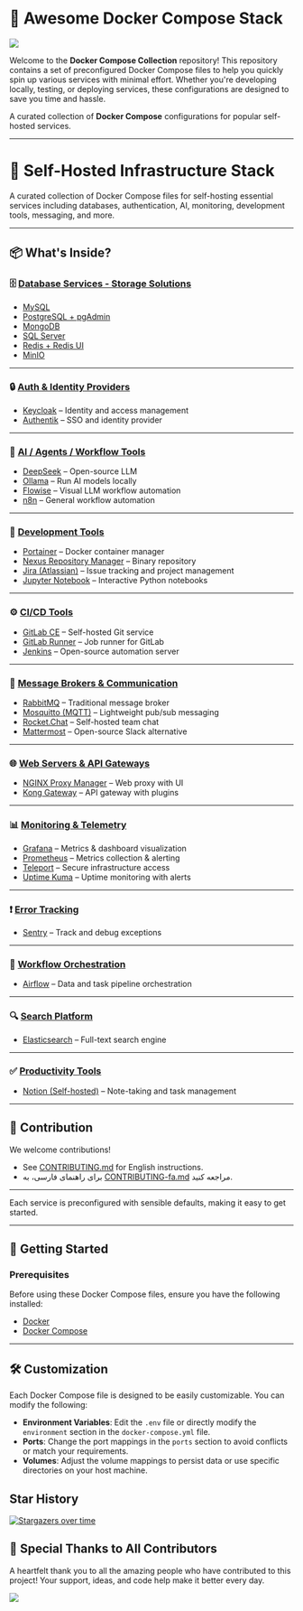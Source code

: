 # 🐳 Awesome Docker Compose Stack
<img src="./docs/docker.avif">

Welcome to the **Docker Compose Collection** repository! This repository contains a set of preconfigured Docker Compose files to help you quickly spin up various services with minimal effort. Whether you're developing locally, testing, or deploying services, these configurations are designed to save you time and hassle.

A curated collection of **Docker Compose** configurations for popular self-hosted services.

---

# 🧱 Self-Hosted Infrastructure Stack

A curated collection of Docker Compose files for self-hosting essential services including databases, authentication, AI, monitoring, development tools, messaging, and more.

---

## 📦 What's Inside?

### 🗄️ [Database Services - Storage Solutions](./database/)
- [MySQL](./database/mysql)
- [PostgreSQL + pgAdmin](./database/postgres-pgadmin)
- [MongoDB](./database/mongodb)
- [SQL Server](./database/sqlserver)
- [Redis + Redis UI](./database/redis-redisUI)
- [MinIO](./database/minio)

---

### 🔒 [Auth & Identity Providers](./auth/)
- [Keycloak](./auth/keycloak) – Identity and access management
- [Authentik](./auth/authentik) – SSO and identity provider

---

### 🧠 [AI / Agents / Workflow Tools](./ai/)
- [DeepSeek](./ai/deepseek) – Open-source LLM
- [Ollama](./ai/ollama) – Run AI models locally
- [Flowise](./ai/flowise) – Visual LLM workflow automation
- [n8n](./ai/n8n) – General workflow automation

---

### 🧰 [Development Tools](./dev-tools/)
- [Portainer](./dev-tools/portainer) – Docker container manager
- [Nexus Repository Manager](./dev-tools/nexus-repository-manager) – Binary repository
- [Jira (Atlassian)](./dev-tools/jira-atlasian) – Issue tracking and project management
- [Jupyter Notebook](./dev-tools/jupyter-notebook) – Interactive Python notebooks

---

### ⚙️ [CI/CD Tools](./ci-cd/)
- [GitLab CE](./ci-cd/gitlab-ce) – Self-hosted Git service
- [GitLab Runner](./ci-cd/gitlab-runner) – Job runner for GitLab
- [Jenkins](./ci-cd/jenkins) – Open-source automation server

---

### 📡 [Message Brokers & Communication](./messaging/)
- [RabbitMQ](./messaging/rabbitmq) – Traditional message broker
- [Mosquitto (MQTT)](./messaging/mosquitto) – Lightweight pub/sub messaging
- [Rocket.Chat](./messaging/rocket-chat) – Self-hosted team chat
- [Mattermost](./messaging/mattermost) – Open-source Slack alternative

---

### 🌐 [Web Servers & API Gateways](./gateway/)
- [NGINX Proxy Manager](./gateway/nginx-proxy-manager) – Web proxy with UI
- [Kong Gateway](./gateway/kong-gateway) – API gateway with plugins

---

### 📊 [Monitoring & Telemetry](./monitoring/)
- [Grafana](./monitoring/grafana) – Metrics & dashboard visualization
- [Prometheus](./monitoring/prometheus) – Metrics collection & alerting
- [Teleport](./monitoring/teleport) – Secure infrastructure access
- [Uptime Kuma](./monitoring/uptimeKUMA) – Uptime monitoring with alerts

---

### ❗ [Error Tracking](./error-tracking/)
- [Sentry](./error-tracking/sentry) – Track and debug exceptions

---

### 🔁 [Workflow Orchestration](./workflow/)
- [Airflow](./workflow/airflow) – Data and task pipeline orchestration

---

### 🔍 [Search Platform](./search/)
- [Elasticsearch](./search/elasticsearch) – Full-text search engine

---

### ✅ [Productivity Tools](./productivity/)
- [Notion (Self-hosted)](./productivity/notion) – Note-taking and task management

---

## 📄 Contribution

We welcome contributions!

- See [CONTRIBUTING.md](./CONTRIBUTING.md) for English instructions.
- برای راهنمای فارسی، به [CONTRIBUTING-fa.md](./CONTRIBUTING-fa.md) مراجعه کنید.

---



Each service is preconfigured with sensible defaults, making it easy to get started.

---

## 🚀 **Getting Started**

### Prerequisites

Before using these Docker Compose files, ensure you have the following installed:

- [Docker](https://docs.docker.com/get-docker/)
- [Docker Compose](https://docs.docker.com/compose/install/)

---

## 🛠 **Customization**

Each Docker Compose file is designed to be easily customizable. You can modify the following:

- **Environment Variables**: Edit the `.env` file or directly modify the `environment` section in the `docker-compose.yml` file.
- **Ports**: Change the port mappings in the `ports` section to avoid conflicts or match your requirements.
- **Volumes**: Adjust the volume mappings to persist data or use specific directories on your host machine.



## Star History

[![Stargazers over time](https://starchart.cc/alisharify7/preconfigured-docker-compose.svg?variant=adaptive)](https://starchart.cc/alisharify7/preconfigured-docker-compose)



## 🙌 Special Thanks to All Contributors

A heartfelt thank you to all the amazing people who have contributed to this project! Your support, ideas, and code help make it better every day.

<a href="https://github.com/alisharify7/preconfigured-docker-compose/graphs/contributors">
  <img src="https://contrib.rocks/image?repo=alisharify7/preconfigured-docker-compose" />
</a>
